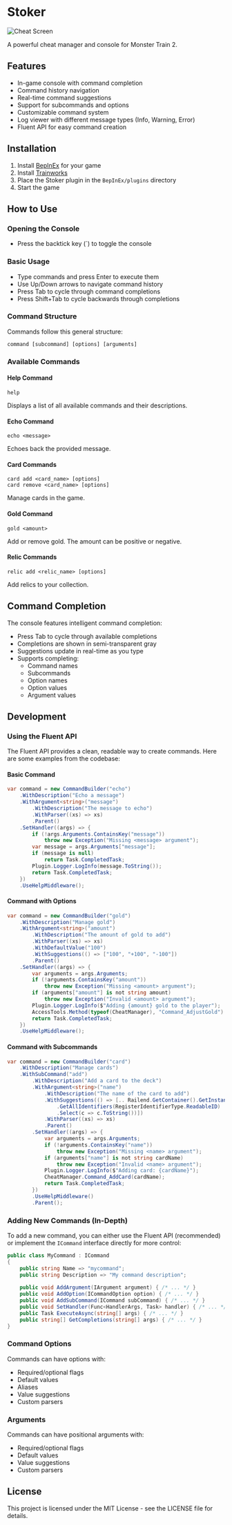 # Stoker

![Cheat Screen](CheatScreen.png)

A powerful cheat manager and console for Monster Train 2.

## Features

- In-game console with command completion
- Command history navigation
- Real-time command suggestions
- Support for subcommands and options
- Customizable command system
- Log viewer with different message types (Info, Warning, Error)
- Fluent API for easy command creation

## Installation

1. Install [BepInEx](https://github.com/BepInEx/BepInEx) for your game
2. Install [Trainworks]()
3. Place the Stoker plugin in the `BepInEx/plugins` directory
4. Start the game

## How to Use

### Opening the Console
- Press the backtick key (`) to toggle the console

### Basic Usage
- Type commands and press Enter to execute them
- Use Up/Down arrows to navigate command history
- Press Tab to cycle through command completions
- Press Shift+Tab to cycle backwards through completions

### Command Structure
Commands follow this general structure:
```
command [subcommand] [options] [arguments]
```

### Available Commands

#### Help Command
```
help
```
Displays a list of all available commands and their descriptions.

#### Echo Command
```
echo <message>
```
Echoes back the provided message.

#### Card Commands
```
card add <card_name> [options]
card remove <card_name> [options]
```
Manage cards in the game.

#### Gold Command
```
gold <amount>
```
Add or remove gold. The amount can be positive or negative.

#### Relic Commands
```
relic add <relic_name> [options]
```
Add relics to your collection.

## Command Completion

The console features intelligent command completion:
- Press Tab to cycle through available completions
- Completions are shown in semi-transparent gray
- Suggestions update in real-time as you type
- Supports completing:
  - Command names
  - Subcommands
  - Option names
  - Option values
  - Argument values

## Development

### Using the Fluent API

The Fluent API provides a clean, readable way to create commands. Here are some examples from the codebase:

#### Basic Command
```csharp
var command = new CommandBuilder("echo")
    .WithDescription("Echo a message")
    .WithArgument<string>("message")
        .WithDescription("The message to echo")
        .WithParser((xs) => xs)
        .Parent()
    .SetHandler((args) => {
        if (!args.Arguments.ContainsKey("message"))
            throw new Exception("Missing <message> argument");
        var message = args.Arguments["message"];
        if (message is null)
            return Task.CompletedTask;
        Plugin.Logger.LogInfo(message.ToString());
        return Task.CompletedTask;
    })
    .UseHelpMiddleware();
```

#### Command with Options
```csharp
var command = new CommandBuilder("gold")
    .WithDescription("Manage gold")
    .WithArgument<string>("amount")
        .WithDescription("The amount of gold to add")
        .WithParser((xs) => xs)
        .WithDefaultValue("100")
        .WithSuggestions(() => ["100", "+100", "-100"])
        .Parent()
    .SetHandler((args) => {
        var arguments = args.Arguments;
        if (!arguments.ContainsKey("amount"))
            throw new Exception("Missing <amount> argument");
        if (arguments["amount"] is not string amount)
            throw new Exception("Invalid <amount> argument");
        Plugin.Logger.LogInfo($"Adding {amount} gold to the player");
        AccessTools.Method(typeof(CheatManager), "Command_AdjustGold").Invoke(null, [amount]);
        return Task.CompletedTask;
    })
    .UseHelpMiddleware();
```

#### Command with Subcommands
```csharp
var command = new CommandBuilder("card")
    .WithDescription("Manage cards")
    .WithSubCommand("add")
        .WithDescription("Add a card to the deck")
        .WithArgument<string>("name")
            .WithDescription("The name of the card to add")
            .WithSuggestions(() => [.. Railend.GetContainer().GetInstance<IRegister<CardData>>()
                .GetAllIdentifiers(RegisterIdentifierType.ReadableID)
                .Select(c => c.ToString())])
            .WithParser((xs) => xs)
            .Parent()
        .SetHandler((args) => {
            var arguments = args.Arguments;
            if (!arguments.ContainsKey("name"))
                throw new Exception("Missing <name> argument");
            if (arguments["name"] is not string cardName)
                throw new Exception("Invalid <name> argument");
            Plugin.Logger.LogInfo($"Adding card: {cardName}");
            CheatManager.Command_AddCard(cardName);
            return Task.CompletedTask;
        })
        .UseHelpMiddleware()
        .Parent();
```

### Adding New Commands (In-Depth)

To add a new command, you can either use the Fluent API (recommended) or implement the `ICommand` interface directly for more control:

```csharp
public class MyCommand : ICommand
{
    public string Name => "mycommand";
    public string Description => "My command description";
    
    public void AddArgument(IArgument argument) { /* ... */ }
    public void AddOption(ICommandOption option) { /* ... */ }
    public void AddSubCommand(ICommand subCommand) { /* ... */ }
    public void SetHandler(Func<HandlerArgs, Task> handler) { /* ... */ }
    public Task ExecuteAsync(string[] args) { /* ... */ }
    public string[] GetCompletions(string[] args) { /* ... */ }
}
```

### Command Options
Commands can have options with:
- Required/optional flags
- Default values
- Aliases
- Value suggestions
- Custom parsers

### Arguments
Commands can have positional arguments with:
- Required/optional flags
- Default values
- Value suggestions
- Custom parsers

## License

This project is licensed under the MIT License - see the LICENSE file for details. 